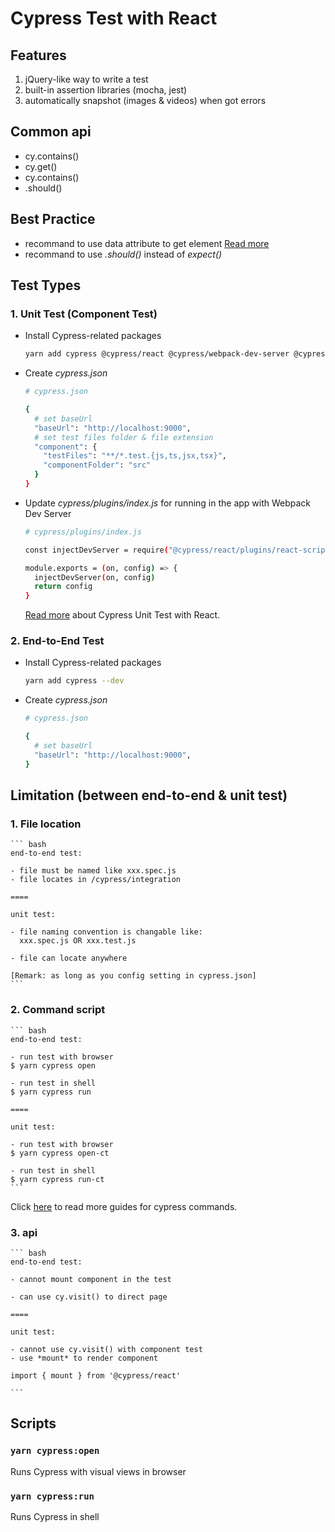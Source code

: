 # Cypress Test with React

## Features
  1. jQuery-like way to write a test
  2. built-in assertion libraries (mocha, jest)
  3. automatically snapshot (images & videos) when got errors

## Common api
  - cy.contains()
  - cy.get()
  - cy.contains()
  - .should()

## Best Practice
  - recommand to use data attribute to get element [Read more](https://docs.cypress.io/guides/references/best-practices)
  - recommand to use *.should()* instead of *expect()*

## Test Types
### 1. Unit Test (Component Test)

  - Install Cypress-related packages
      ``` bash
      yarn add cypress @cypress/react @cypress/webpack-dev-server @cypress/instrument-cra --dev
      ```

  - Create *cypress.json*
      ``` bash
      # cypress.json

      {
        # set baseUrl
        "baseUrl": "http://localhost:9000",
        # set test files folder & file extension
        "component": {
          "testFiles": "**/*.test.{js,ts,jsx,tsx}",
          "componentFolder": "src"
        }
      }
      ```

  - Update *cypress/plugins/index.js* for running in the app with Webpack Dev Server
      ``` bash
      # cypress/plugins/index.js

      const injectDevServer = require("@cypress/react/plugins/react-scripts")

      module.exports = (on, config) => {
        injectDevServer(on, config)
        return config
      }
      ```

    [Read more](https://www.cypress.io/blog/2021/04/06/cypress-component-testing-react/) about Cypress Unit Test with React.

### 2. End-to-End Test
  - Install Cypress-related packages
    ``` bash
    yarn add cypress --dev
    ```

- Create *cypress.json*
    ``` bash
    # cypress.json

    {
      # set baseUrl
      "baseUrl": "http://localhost:9000",
    }
    ```


## Limitation (between end-to-end & unit test)
### 1. File location
    ``` bash
    end-to-end test: 
    
    - file must be named like xxx.spec.js
    - file locates in /cypress/integration

    ====

    unit test: 

    - file naming convention is changable like:
      xxx.spec.js OR xxx.test.js
    
    - file can locate anywhere

    [Remark: as long as you config setting in cypress.json]
    ```

### 2. Command script
    ``` bash
    end-to-end test: 
    
    - run test with browser
    $ yarn cypress open

    - run test in shell
    $ yarn cypress run

    ====

    unit test: 

    - run test with browser
    $ yarn cypress open-ct

    - run test in shell
    $ yarn cypress run-ct
    ```

  Click [here](https://docs.cypress.io/guides/guides/command-line#How-to-run-commands) to read more guides for cypress commands.

### 3. api
    ``` bash
    end-to-end test: 
    
    - cannot mount component in the test
    
    - can use cy.visit() to direct page

    ====

    unit test: 

    - cannot use cy.visit() with component test
    - use *mount* to render component

    import { mount } from '@cypress/react'

    ```

## Scripts

### `yarn cypress:open`
Runs Cypress with visual views in browser

### `yarn cypress:run`
Runs Cypress in shell
